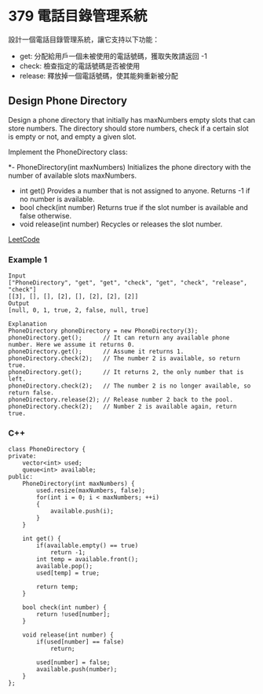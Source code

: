 # 379 電話目錄管理系統

設計一個電話目錄管理系統，讓它支持以下功能：

* get: 分配給用戶一個未被使用的電話號碼，獲取失敗請返回 -1
* check: 檢查指定的電話號碼是否被使用
* release: 釋放掉一個電話號碼，使其能夠重新被分配

## Design Phone Directory

Design a phone directory that initially has maxNumbers empty slots that can store numbers. The directory should store numbers, check if a certain slot is empty or not, and empty a given slot.

Implement the PhoneDirectory class:

*- PhoneDirectory(int maxNumbers) Initializes the phone directory with the number of available slots maxNumbers.
* int get() Provides a number that is not assigned to anyone. Returns -1 if no number is available.
* bool check(int number) Returns true if the slot number is available and false otherwise.
* void release(int number) Recycles or releases the slot number.

[LeetCode](https://leetcode-cn.com/problems/design-phone-directory/)

### Example 1

```
Input
["PhoneDirectory", "get", "get", "check", "get", "check", "release", "check"]
[[3], [], [], [2], [], [2], [2], [2]]
Output
[null, 0, 1, true, 2, false, null, true]

Explanation
PhoneDirectory phoneDirectory = new PhoneDirectory(3);
phoneDirectory.get();      // It can return any available phone number. Here we assume it returns 0.
phoneDirectory.get();      // Assume it returns 1.
phoneDirectory.check(2);   // The number 2 is available, so return true.
phoneDirectory.get();      // It returns 2, the only number that is left.
phoneDirectory.check(2);   // The number 2 is no longer available, so return false.
phoneDirectory.release(2); // Release number 2 back to the pool.
phoneDirectory.check(2);   // Number 2 is available again, return true.
```


### C++ 

```
class PhoneDirectory {
private:
    vector<int> used;
    queue<int> available;
public:
    PhoneDirectory(int maxNumbers) {
        used.resize(maxNumbers, false);
        for(int i = 0; i < maxNumbers; ++i)
        {
            available.push(i);
        }
    }
    
    int get() {
        if(available.empty() == true)
            return -1;
        int temp = available.front();
        available.pop();
        used[temp] = true;

        return temp;
    }
    
    bool check(int number) {
        return !used[number];
    }
    
    void release(int number) {
        if(used[number] == false)
            return;
            
        used[number] = false;
        available.push(number);
    }
};
```
